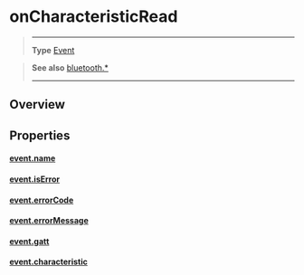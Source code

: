 # onCharacteristicRead

> --------------------- ------------------------------------------------------------------------------------------
> __Type__              [Event](https://docs.coronalabs.com/api/type/Event.html)


> __See also__          [bluetooth.*](/plugin/bluetooth/index.md)
> --------------------- ------------------------------------------------------------------------------------------

## Overview

## Properties

#### [event.name](/plugin/bluetooth/type/Gatt/event/onCharacteristicRead/name.md)

#### [event.isError](/plugin/bluetooth/type/Gatt/event/onCharacteristicRead/isError.md)

#### [event.errorCode](/plugin/bluetooth/type/Gatt/event/onCharacteristicRead/errorCode.md)

#### [event.errorMessage](/plugin/bluetooth/type/Gatt/event/onCharacteristicRead/errorMessage.md)

#### [event.gatt](/plugin/bluetooth/type/Gatt/event/onCharacteristicRead/gatt.md)

#### [event.characteristic](/plugin/bluetooth/type/Gatt/event/onCharacteristicRead/characteristic.md)
